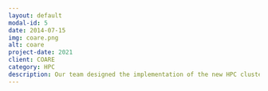 ```yaml
---
layout: default
modal-id: 5
date: 2014-07-15
img: coare.png
alt: coare
project-date: 2021
client: COARE
category: HPC
description: Our team designed the implementation of the new HPC cluster of the Computing and Archiving Research Environment (COARE) called the "saliksik". We implemented the findings we had from our research, "Correcting job walltime in a resource-constrained environment" (2020).
---
```

